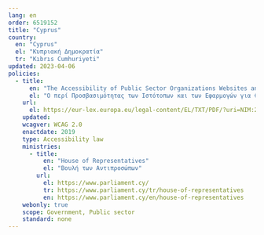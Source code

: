 ```yaml
---
lang: en
order: 6519152
title: "Cyprus"
country:
  en: "Cyprus"
  el: "Κυπριακή Δημοκρατία"
  tr: "Kıbrıs Cumhuriyeti"
updated: 2023-04-06
policies:
  - title:
      en: "The Accessibility of Public Sector Organizations Websites and Mobile Applications Act 2019."
      el: "Ο περί Προσβασιμότητας των Ιστότοπων και των Εφαρμογών για Φορητές Συσκευές των Οργανισμών του Δημόσιου Τομέα Νόμος του 2019."
    url:
      el: https://eur-lex.europa.eu/legal-content/EL/TXT/PDF/?uri=NIM:271379
    updated: 
    wcagver: WCAG 2.0
    enactdate: 2019
    type: Accessibility law
    ministries:
      - title:
          en: "House of Representatives"
          el: "Βουλή των Αντιπροσώπων"
        url:
          el: https://www.parliament.cy/
          tr: https://www.parliament.cy/tr/house-of-representatives
          en: https://www.parliament.cy/en/house-of-representatives
    webonly: true
    scope: Government, Public sector
    standard: none
---
```

